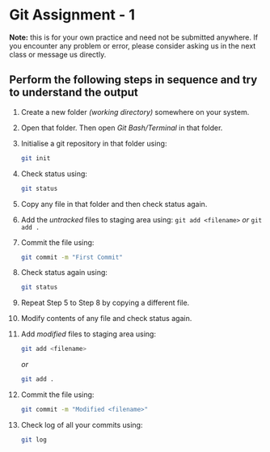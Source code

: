 # Git Assignment - 1

**Note:** this is for your own practice and need not be submitted anywhere. If you encounter any problem or error, please consider asking us in the next class or message us directly.

## Perform the following steps in sequence and try to understand the output

1. Create a new folder *(working directory)* somewhere on your system.

2. Open that folder. Then open *Git Bash/Terminal* in that folder.

3. Initialise a git repository in that folder using:
    ```bash
    git init
    ```
4. Check status using:
    ```bash
    git status
    ```
5. Copy any file in that folder and then check status again.

6. Add the *untracked* files to staging area using:
	`git add <filename>` *or* `git add .`

7. Commit the file using:
	```bash
	git commit -m "First Commit"
	```

8. Check status again using:
	```bash
	git status
	```

9. Repeat Step 5 to Step 8 by copying a different file.

10. Modify contents of any file and check status again.

11. Add *modified* files to staging area using:
 	```bash
 	git add <filename>
 	```
 	*or*
 	```bash
 	git add .
 	```

12. Commit the file using:
	```bash
	git commit -m "Modified <filename>"
	```

13. Check log of all your commits using:
	```bash
	git log
	```
